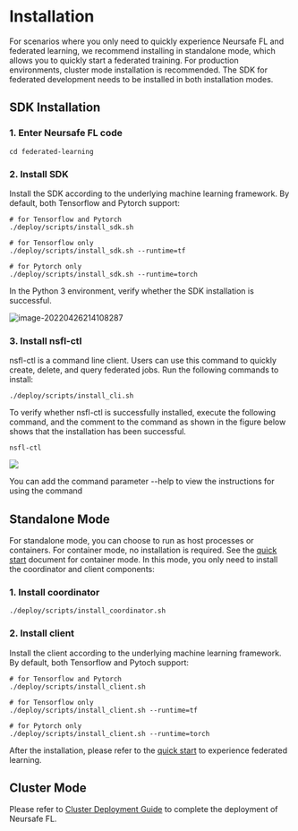 # Installation 

For scenarios where you only need to quickly experience Neursafe FL and federated learning, we recommend installing in standalone mode, which allows you to quickly start a federated training. For production environments, cluster mode installation is recommended. The SDK for federated development needs to be installed in both installation modes.



## SDK Installation

### 1. Enter Neursafe FL code

```shell
cd federated-learning
```



### 2. Install SDK

Install the SDK according to the underlying machine learning framework. By default, both Tensorflow and Pytorch support:

```shell
# for Tensorflow and Pytorch
./deploy/scripts/install_sdk.sh

# for Tensorflow only
./deploy/scripts/install_sdk.sh --runtime=tf

# for Pytorch only
./deploy/scripts/install_sdk.sh --runtime=torch
```

In the Python 3 environment, verify whether the SDK installation is successful.

 ![image-20220426214108287](./images/test_sdk.png)



### 3. Install nsfl-ctl

nsfl-ctl is a command line client. Users can use this command to quickly create, delete, and query federated jobs. Run the following commands to install:

```shell
./deploy/scripts/install_cli.sh
```

To verify whether nsfl-ctl is successfully installed, execute the following command, and the comment to the command as shown in the figure below shows that the installation has been successful.

```
nsfl-ctl
```

 ![](D:/★近期工作/联邦开源工作/docs/images/test_nsflctl.png)

You can add the command parameter --help to view the instructions for using the command



## Standalone Mode

For standalone mode, you can choose to run as host processes or containers. For container mode, no installation is required. See the [quick start](quick_start.md) document for container mode. In this mode, you only need to install the coordinator and client components:


### 1. Install coordinator

```
./deploy/scripts/install_coordinator.sh
```



### 2. Install client

Install the client according to the underlying machine learning framework. By default, both Tensorflow and Pytoch support:

```shell
# for Tensorflow and Pytorch
./deploy/scripts/install_client.sh

# for Tensorflow only
./deploy/scripts/install_client.sh --runtime=tf

# for Pytorch only
./deploy/scripts/install_client.sh --runtime=torch
```



After the installation, please refer to the [quick start](quick_start.md) to experience federated learning.



## Cluster Mode

Please refer to [Cluster Deployment Guide](cluster_deploy.md) to complete the deployment of Neursafe FL.































